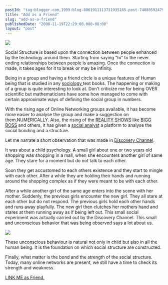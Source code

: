 ```yaml
---
postId: "tag:blogger.com,1999:blog-8061911113731935185.post-7488059247920840788"
title: "Add as a Friend"
slug: "add-as-a-friend"
publishedDate: "2008-11-19T22:29:00.000-08:00"
layout: "post"
---
```


[](http://2.bp.blogspot.com/_UYUaEitRq54/SSUJgd4FNQI/AAAAAAAAATM/lssP_2MDmK4/s1600-h/connectioncloud.png)![](http://1.bp.blogspot.com/_UYUaEitRq54/SSUIt4_agmI/AAAAAAAAATE/O4s2J4n1z80/s400/social+connection.jpg)

Social Structure is based upon the connection between people enhanced by the
technology around them. Starting from saying "hi" to the never ending
relationships between people is amazing. Once the connection is made, it takes
ages for it to break or may be infinity.  

  

Being in a group and having a friend circle is a unique features of Human
being that is studied in any [sociology
](http://en.wikipedia.org/wiki/Sociology)text books. The happening or making
of a group is quite interesting to look at. Don't criticize me for being OVER
scientific but mathematicians have some how managed to come with certain
approximate ways of defining the social group in numbers.

  

With the rising age of Online Networking groups available, it has become more
easier to analyse the group and make a suggestion on them,NUMERICALLY. Also,
the rising of the [REALITY
SHOWS](http://en.wikipedia.org/wiki/Reality_television) like [BIGG
BOSS](http://www.biggboss.org/) and others, it has given a [social
analyst](http://en.wikipedia.org/wiki/Social_analysis) a platform to analyse
the social bonding and a structure.

Let me narrate a short observation that was made in [Discovery
Channel](http://dsc.discovery.com/).

  

It was about a child psychology. A small girl about one or two years old
shopping was shopping in a mall, when she encounters another girl of same age.
They stare for a moment but do not talk to each other.

  

Soon they get accustomed to each others existence and they start to mingle
with each other. After a while they are holding their hands and running around
the shopping complex as if they were meant to be with each other.

  

After a while another girl of the same age enters into the scene with her
mother. Suddenly, the previous girls encounter the new girl. They all stare at
each other but do not respond. The previous girls hold each other hands and
runs away playfully. The new girl then clutches her mothers hand and stares at
them running away as if being left out. This small social experiment was
actually carried out by the Discovery Channel. This small and unconscious
behavior that was being observed says a lot about us.  

  

![](http://2.bp.blogspot.com/_UYUaEitRq54/SSUJgd4FNQI/AAAAAAAAATM/lssP_2MDmK4/s400/connectioncloud.png)

These unconscious behaviour is natural not only in child but also in all the
human being. It is the foundation on which social structure are constructed.

  

Finally, what matter is the bond and the strength of the social structure.
Today, many online networks are present, we still have a time to check its
strength and weakness.

  

[LINK ME as Friend.](http://www.facebook.com/people/Deep-Sherchan/739290734)

  

